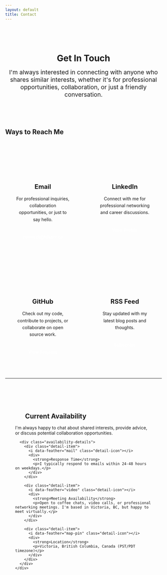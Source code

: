 ```yaml
---
layout: default
title: Contact
---
```


<div class="hero">
  <h1>Get In Touch</h1>
  <p>I'm always interested in connecting with anyone who shares similar interests, whether it's for professional opportunities, collaboration, or just a friendly conversation.</p>
</div>

## Ways to Reach Me

<div class="contact-grid">
  
  <div class="contact-card">
    <div class="contact-icon">
      <i data-feather="mail"></i>
    </div>
    <h3>Email</h3>
    <p>For professional inquiries, collaboration opportunities, or just to say hello.</p>
    <a href="mailto:connect@tdkerr.ca" class="contact-link">connect@tdkerr.ca</a>
  </div>

  <div class="contact-card">
    <div class="contact-icon">
      <i data-feather="linkedin"></i>
    </div>
    <h3>LinkedIn</h3>
    <p>Connect with me for professional networking and career discussions.</p>
    <a href="https://ca.linkedin.com/in/tdkerr" target="_blank" rel="noopener" class="contact-link">View Profile</a>
  </div>

  <div class="contact-card">
    <div class="contact-icon">
      <i data-feather="github"></i>
    </div>
    <h3>GitHub</h3>
    <p>Check out my code, contribute to projects, or collaborate on open source work.</p>
    <a href="https://github.com/TDK250" target="_blank" rel="noopener" class="contact-link">View Projects</a>
  </div>

  <div class="contact-card">
    <div class="contact-icon">
      <i data-feather="rss"></i>
    </div>
    <h3>RSS Feed</h3>
    <p>Stay updated with my latest blog posts and thoughts.</p>
    <a href="{{ '/feed.xml' | relative_url }}" class="contact-link">Subscribe</a>
  </div>

</div>

---

<div class="availability-section">
  <div class="availability-content">
    <div class="availability-info">
      <h2><i data-feather="clock" style="width: 24px; height: 24px; margin-right: 0.5rem;"></i>Current Availability</h2>
      <p>I'm always happy to chat about shared interests, provide advice, or discuss potential collaboration opportunities.</p>
      
      <div class="availability-details">
        <div class="detail-item">
          <i data-feather="mail" class="detail-icon"></i>
          <div>
            <strong>Response Time</strong>
            <p>I typically respond to emails within 24-48 hours on weekdays.</p>
          </div>
        </div>
        
        <div class="detail-item">
          <i data-feather="video" class="detail-icon"></i>
          <div>
            <strong>Meeting Availability</strong>
            <p>Open to coffee chats, video calls, or professional networking meetings. I'm based in Victoria, BC, but happy to meet virtually.</p>
          </div>
        </div>
        
        <div class="detail-item">
          <i data-feather="map-pin" class="detail-icon"></i>
          <div>
            <strong>Location</strong>
            <p>Victoria, British Columbia, Canada (PST/PDT timezone)</p>
          </div>
        </div>
      </div>
    </div>
  </div>
</div>

<style>
/* Contact Page Styles */
.hero {
  text-align: center;
  padding: 3rem 0;
  margin-bottom: 3rem;
}

.hero h1 {
  margin-bottom: 1rem;
  color: var(--text-primary);
}

.hero p {
  font-size: 1.2rem;
  color: var(--text-secondary);
  max-width: 600px;
  margin: 0 auto;
}

.contact-grid {
  display: grid;
  grid-template-columns: repeat(2, 1fr);
  gap: 1.5rem;
  margin: 2rem 0;
  max-width: 800px;
  margin-left: auto;
  margin-right: auto;
}

.contact-card {
  background: var(--bg-secondary);
  border: 1px solid var(--border);
  border-radius: 0.75rem;
  padding: 2rem;
  text-align: center;
  transition: transform 0.3s ease, box-shadow 0.3s ease;
}

.contact-card:hover {
  transform: translateY(-4px);
  box-shadow: 0 8px 25px var(--shadow-hover);
}

.contact-icon {
  width: 60px;
  height: 60px;
  background: var(--accent);
  border-radius: 50%;
  display: flex;
  align-items: center;
  justify-content: center;
  margin: 0 auto 1.5rem;
  transition: transform 0.3s ease;
}

.contact-card:hover .contact-icon {
  transform: scale(1.1);
}

.contact-icon i {
  width: 28px;
  height: 28px;
  color: white;
  stroke-width: 2;
}

.contact-card h3 {
  color: var(--text-primary);
  margin-bottom: 1rem;
  font-size: 1.25rem;
}

.contact-card p {
  color: var(--text-secondary);
  margin-bottom: 1.5rem;
  line-height: 1.6;
}

.contact-link {
  display: inline-flex;
  align-items: center;
  background: var(--accent);
  color: white;
  padding: 0.75rem 1.5rem;
  border-radius: 0.5rem;
  text-decoration: none;
  font-weight: 600;
  transition: all 0.2s ease;
  gap: 0.5rem;
}

.contact-link:hover {
  background: var(--accent-hover);
  transform: translateY(-2px);
  color: white;
}

.availability-section {
  background: var(--bg-secondary);
  border-radius: 1rem;
  padding: 2rem;
  margin: 3rem 0;
  border: 1px solid var(--border);
  transition: transform 0.3s ease;
}

.availability-section:hover {
  transform: translateY(-2px);
}

.availability-content h2 {
  display: flex;
  align-items: center;
  color: var(--text-primary);
  margin-bottom: 1rem;
}

.availability-details {
  display: grid;
  gap: 1.5rem;
  margin-top: 2rem;
}

.detail-item {
  display: flex;
  align-items: flex-start;
  gap: 1rem;
  padding: 1rem;
  background: var(--bg-primary);
  border-radius: 0.5rem;
  border: 1px solid var(--border);
  transition: all 0.3s ease;
}

.detail-item:hover {
  transform: translateY(-1px);
  box-shadow: 0 4px 12px var(--shadow-hover);
}

.detail-icon {
  width: 20px;
  height: 20px;
  color: var(--accent);
  margin-top: 0.25rem;
  flex-shrink: 0;
}

.detail-item strong {
  display: block;
  color: var(--text-primary);
  margin-bottom: 0.25rem;
}

.detail-item p {
  margin: 0;
  color: var(--text-secondary);
  font-size: 0.9rem;
}

/* Mobile responsive */
@media (max-width: 768px) {
  .contact-grid {
    grid-template-columns: 1fr;
    gap: 1rem;
  }
  
  .contact-card {
    padding: 1.5rem;
  }
  
  .hero {
    padding: 2rem 1rem;
  }
  
  .hero h1 {
    font-size: 2rem;
  }
  
  .availability-section {
    padding: 1.5rem;
  }
  
  .detail-item {
    flex-direction: column;
    text-align: center;
    gap: 0.5rem;
  }
  
  .detail-icon {
    align-self: center;
  }
}
</style>

<script>
// Initialize Feather icons when page loads
document.addEventListener('DOMContentLoaded', function() {
  if (typeof feather !== 'undefined') {
    feather.replace();
  }
});
</script>

